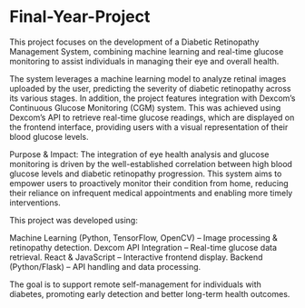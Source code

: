 # Final-Year-Project
This project focuses on the development of a Diabetic Retinopathy Management System, combining machine learning and real-time glucose monitoring to assist individuals in managing their eye and overall health.

The system leverages a machine learning model to analyze retinal images uploaded by the user, predicting the severity of diabetic retinopathy across its various stages. In addition, the project features integration with Dexcom’s Continuous Glucose Monitoring (CGM) system. This was achieved using Dexcom’s API to retrieve real-time glucose readings, which are displayed on the frontend interface, providing users with a visual representation of their blood glucose levels.

Purpose & Impact:
The integration of eye health analysis and glucose monitoring is driven by the well-established correlation between high blood glucose levels and diabetic retinopathy progression. This system aims to empower users to proactively monitor their condition from home, reducing their reliance on infrequent medical appointments and enabling more timely interventions.

This project was developed using:

Machine Learning (Python, TensorFlow, OpenCV) – Image processing & retinopathy detection.
Dexcom API Integration – Real-time glucose data retrieval.
React & JavaScript – Interactive frontend display.
Backend (Python/Flask) – API handling and data processing.

The goal is to support remote self-management for individuals with diabetes, promoting early detection and better long-term health outcomes.

